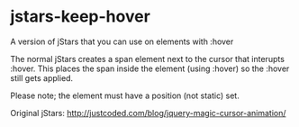 jstars-keep-hover
=================

A version of jStars that you can use on elements with :hover

The normal jStars creates a span element next to the cursor that interupts :hover.  This places the span inside the element (using :hover) so the :hover still gets applied.

Please note; the element must have a position (not static) set.

Original jStars: http://justcoded.com/blog/jquery-magic-cursor-animation/
